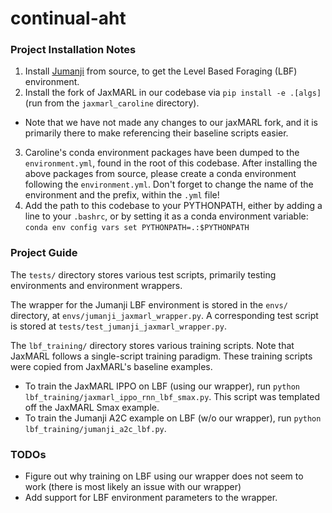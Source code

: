 # continual-aht

### Project Installation Notes
1. Install [Jumanji](https://github.com/instadeepai/jumanji/tree/main) from source, to get the Level Based Foraging (LBF) environment. 
2. Install the fork of JaxMARL in our codebase via `pip install -e .[algs]` (run from the `jaxmarl_caroline` directory). 
- Note that we have not made any changes to our jaxMARL fork, and it is primarily there to make referencing their baseline scripts easier. 
3. Caroline's conda environment packages have been dumped to the `environment.yml`, found in the root of this codebase. After installing the above packages from source, please create a conda environment following the `environment.yml`. Don't forget to change the name of the environment and the prefix, within the `.yml` file!  
4. Add the path to this codebase to your PYTHONPATH, either by adding a line to your `.bashrc`, or by setting it as a conda environment variable: `conda env config vars set PYTHONPATH=.:$PYTHONPATH`

### Project Guide
The `tests/` directory stores various test scripts, primarily testing environments and environment wrappers. 

The wrapper for the Jumanji LBF environment is stored in the `envs/` directory, at `envs/jumanji_jaxmarl_wrapper.py`. A corresponding test script is stored at `tests/test_jumanji_jaxmarl_wrapper.py`.

The `lbf_training/` directory stores various training scripts. Note that JaxMARL follows a single-script training paradigm. These training scripts were copied from JaxMARL's baseline examples. 
- To train the JaxMARL IPPO on LBF (using our wrapper), run `python lbf_training/jaxmarl_ippo_rnn_lbf_smax.py`. This script was templated off the JaxMARL Smax example. 
- To train the Jumanji A2C example on LBF (w/o our wrapper), run `python lbf_training/jumanji_a2c_lbf.py`. 

### TODOs
- Figure out why training on LBF using our wrapper does not seem to work (there is most likely an issue with our wrapper)
- Add support for LBF environment parameters to the wrapper. 